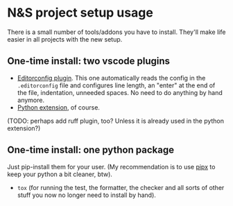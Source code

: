 # N&S project setup usage

There is a small number of tools/addons you have to install. They'll make life easier in all projects with the new setup.


## One-time install: two vscode plugins

- [Editorconfig plugin](https://marketplace.visualstudio.com/items?itemName=EditorConfig.EditorConfig). This one automatically reads the config in the `.editorconfig` file and configures line length, an "enter" at the end of the file, indentation, unneeded spaces. No need to do anything by hand anymore.
- [Python extension](https://marketplace.visualstudio.com/items?itemName=ms-python.python), of course.

(TODO: perhaps add ruff plugin, too? Unless it is already used in the python extension?)


## One-time install: one python package

Just pip-install them for your user. (My recommendation is to use [pipx](https://pipx.pypa.io/) to keep your python a bit cleaner, btw).

- `tox` (for running the test, the formatter, the checker and all sorts of other stuff you now no longer need to install by hand).
